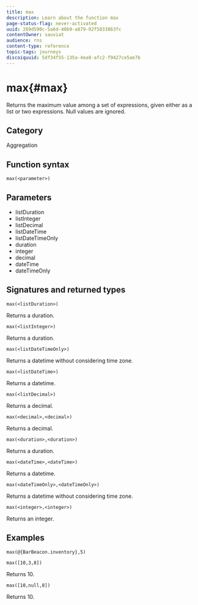 ```yaml
---
title: max
description: Learn about the function max
page-status-flag: never-activated
uuid: 269d590c-5a6d-40b9-a879-02f5033863fc
contentOwner: sauviat
audience: rns
content-type: reference
topic-tags: journeys
discoiquuid: 5df34f55-135a-4ea8-afc2-f9427ce5ae7b
---
```

# max{#max}

Returns the maximum value among a set of expressions, given either as a list or two expressions. Null values are ignored.

## Category

Aggregation

## Function syntax

`max(<parameter>)`

## Parameters

* listDuration
* listInteger
* listDecimal
* listDateTime
* listDateTimeOnly
* duration
* integer
* decimal
* dateTime
* dateTimeOnly

## Signatures and returned types

`max(<listDuration>)`

Returns a duration.

`max(<listInteger>)`

Returns a duration.

`max(<listDateTimeOnly>)`

Returns a datetime without considering time zone.

`max(<listDateTime>)`

Returns a datetime.

`max(<listDecimal>)`

Returns a decimal.

`max(<decimal>,<decimal>)`

Returns a decimal.

`max(<duration>,<duration>)`

Returns a duration.

`max(<dateTime>,<dateTime>)`

Returns a datetime.

`max(<dateTimeOnly>,<dateTimeOnly>)`

Returns a datetime without considering time zone.

`max(<integer>,<integer>)`

Returns an integer.

## Examples

`max(@{BarBeacon.inventory},5)`

`max([10,3,8])`

Returns 10.

`max([10,null,8])`

Returns 10.
